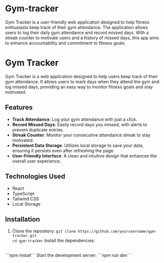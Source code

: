 # Gym-tracker
Gym Tracker is a user-friendly web application designed to help fitness enthusiasts keep track of their gym attendance. The application allows users to log their daily gym attendance and record missed days. With a streak counter to motivate users and a history of missed days, this app aims to enhance accountability and commitment to fitness goals.

# Gym Tracker

Gym Tracker is a web application designed to help users keep track of their gym attendance. It allows users to mark days when they attend the gym and log missed days, providing an easy way to monitor fitness goals and stay motivated.

## Features

- **Track Attendance**: Log your gym attendance with just a click.
- **Record Missed Days**: Easily record days you missed, with alerts to prevent duplicate entries.
- **Streak Counter**: Monitor your consecutive attendance streak to stay motivated.
- **Persistent Data Storage**: Utilizes local storage to save your data, ensuring it persists even after refreshing the page.
- **User-Friendly Interface**: A clean and intuitive design that enhances the overall user experience.

## Technologies Used

- React
- TypeScript
- Tailwind CSS
- Local Storage

## Installation

1. Clone the repository:
   ```git clone https://github.com/yourusername/gym-tracker.git```
   <br>
   ```cd gym-tracker```
Install the dependencies:
<br>
```npm install```
Start the development server:
```npm run dev```
